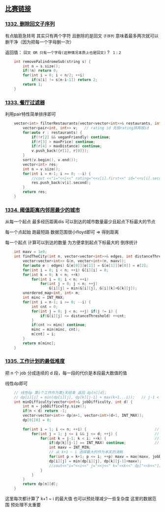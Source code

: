 ## [比赛链接](https://leetcode.cn/contest/weekly-contest-173/)


### [1332. 删除回文子序列](https://leetcode.cn/problems/remove-palindromic-subsequences/)

有点脑筋急转弯 其实只有两个字符 且删除的是回文 `子序列` 意味着最多两次就可以删干净（因为把每一个字母删一次）

返回值：  ` 回文 OR 只有一个字母(这种情况本质上也是回文) ` ?  ` 1`  : ` 2 `

```c++
    int removePalindromeSub(string s) {
        int n = s.size();
        if(!n) return 0;
        for(int i = 0; i < n/2; ++i)
            if(s[i] != s[n-i-1]) return 2;
        return 1;
    }
```


### [1333. 餐厅过滤器](https://leetcode.cn/problems/filter-restaurants-by-vegan-friendly-price-and-distance/)

利用pair特性简单排序即可

```c++
    vector<int> filterRestaurants(vector<vector<int>>& restaurants, int veganFriendly, int maxPrice, int maxDistance) {
        vector<pair<int, int>> v;   // rating id 先按rating排再按id
        for(auto r : restaurants) {
            if(!r[2] && veganFriendly) continue;
            if(r[3] > maxPrice) continue;
            if(r[4] > maxDistance) continue;
            v.push_back({r[1], r[0]});
        }
        sort(v.begin(), v.end());
        vector<int> res;
        int n = v.size();
        for(int i = n-1; i >= 0; --i) {
            //cout <<"i="<<i<<" rating="<<v[i].first<<" id="<<v[i].second<<endl;
            res.push_back(v[i].second);
        }
        return res;
    }
```

### [1334. 阈值距离内邻居最少的城市](https://leetcode.cn/problems/find-the-city-with-the-smallest-number-of-neighbors-at-a-threshold-distance/)

从每一个起点 最多经历距离dis 可以到达的城市数量最少且起点下标最大的节点

每一个点起始 跑最短路 数据范围很小floyd即可 => 得到距离

每一个起点 计算可以到达的数量 为方便拿到起点下标最大的 倒序统计

```c++
    int maxv = 1e9;
    int findTheCity(int n, vector<vector<int>>& edges, int distanceThreshold) {
        vector<vector<int>> G(n, vector<int>(n, maxv));
        for(auto e : edges) G[e[0]][e[1]] = G[e[1]][e[0]] = e[2];
        for(int i = 0; i < n; ++i) G[i][i] = 0;
        for(int k = 0; k < n; ++k)
            for(int i = 0; i < n; ++i)
                for(int j = 0; j < n; ++j)
                    G[i][j] = min(G[i][j], G[i][k]+G[k][j]);
        unordered_map<int, int> m;
        int minc = INT_MAX;
        for(int i = n-1; i >= 0; --i) {
            int cnt = 0;
            for(int j = 0; j < n; ++j) if(j != i) {
                if(G[i][j] <= distanceThreshold) ++cnt;
            }
            if(cnt >= minc) continue;
            minc = min(minc, cnt);
            m[cnt] = i;
        }
        return m[minc];
    }
```

### [1335. 工作计划的最低难度](https://leetcode.cn/problems/minimum-difficulty-of-a-job-schedule/)

把 n 个 job 分成连续的 d 段，每一段的代价是本段最大数值的值

线性dp即可

```c++
    // 线性dp 第i个工作作为第j天结束 返回 dp[n][d];
    // dp[i][j] = min(dp[i][j], dp[k][j-1] + max(k+1...i));   // j-1 < k < i
    int minDifficulty(vector<int>& jobDifficulty, int d) {
        int n = jobDifficulty.size();
        if(n < d) return -1;
        vector<vector<int>> dp(n+1, vector<int>(d+1, INT_MAX));
        dp[0][0] = 0;
        
        for(int i = 1; i <= n; ++i) {                               // 第i天
            for(int j = 1; j <= i && j <= d; ++j) {                 // 作为第j天的结束 1 <= j <= min(i,d);
                for(int k = j-1; k < i; ++k) {                      // 选择j-1天结束的位置k  j-1 <= k < i
                    if(dp[k][j-1] == INT_MAX) continue;             // 不可能直接跳过 否则会有 INT_MAX+v
                    int maxv = INT_MIN;
                    // 从 k+1 ~ i 选择最大的作为本天的消耗
                    for(int p = k+1; p <= i; ++p) maxv = max(maxv, jobDifficulty[p-1]);
                    dp[i][j] = min(dp[i][j], dp[k][j-1]+maxv);
                    //cout<<"i="<<i<<" j="<<j<<" k="<<k<<" dp["<<k<<"]["<<j-1<<"]="<<dp[k][j-1]<<" maxv="<<maxv<<" dp[i][j]="<<dp[i][j]<<endl;
                }
            }
        }
        return dp[n][d];
    }
```

这里每次都计算了 k+1 ~ i 的最大值 也可以预处理减少一些复杂度 这里的数据范围 预处理不太重要